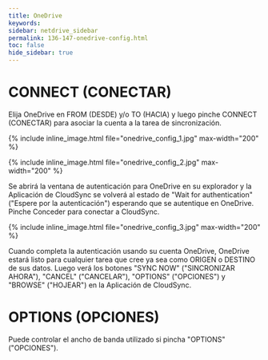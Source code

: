 ```yaml
---
title: OneDrive
keywords:
sidebar: netdrive_sidebar
permalink: 136-147-onedrive-config.html
toc: false
hide_sidebar: true
---
```


CONNECT (CONECTAR)
==================
Elija OneDrive en FROM (DESDE) y/o TO (HACIA) y luego pinche CONNECT (CONECTAR) para asociar la cuenta a la tarea de sincronización.


{% include inline_image.html file="onedrive_config_1.jpg" max-width="200" %}


{% include inline_image.html file="onedrive_config_2.jpg" max-width="200" %}


Se abrirá la ventana de autenticación para OneDrive en su explorador y la Aplicación de CloudSync se volverá al estado de "Wait for authentication" ("Espere por la autenticación") esperando que se autentique en OneDrive. Pinche Conceder para conectar a CloudSync.


{% include inline_image.html file="onedrive_config_3.jpg" max-width="200" %}

Cuando completa la autenticación usando su cuenta OneDrive, OneDrive estará listo para cualquier tarea que cree ya sea como ORIGEN o DESTINO de sus datos. Luego verá los botones "SYNC NOW" ("SINCRONIZAR AHORA"), "CANCEL" ("CANCELAR"), "OPTIONS" ("OPCIONES") y "BROWSE" ("HOJEAR") en la Aplicación de CloudSync.


OPTIONS (OPCIONES)
==================
Puede controlar el ancho de banda utilizado si pincha "OPTIONS" ("OPCIONES").

